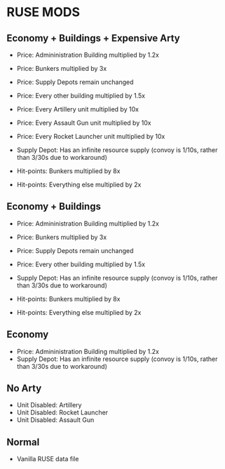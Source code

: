# RUSE MODS

## Economy + Buildings + Expensive Arty

- Price: Admininistration Building multiplied by 1.2x
- Price: Bunkers multiplied by 3x
- Price: Supply Depots remain unchanged
- Price: Every other building multiplied by 1.5x
- Price: Every Artillery unit multiplied by 10x
- Price: Every Assault Gun unit multiplied by 10x
- Price: Every Rocket Launcher unit multiplied by 10x

- Supply Depot: Has an infinite resource supply (convoy is 1/10s, rather than 3/30s due to workaround)

- Hit-points: Bunkers multiplied by 8x
- Hit-points: Everything else multiplied by 2x

## Economy + Buildings

- Price: Admininistration Building multiplied by 1.2x
- Price: Bunkers multiplied by 3x
- Price: Supply Depots remain unchanged
- Price: Every other building multiplied by 1.5x

- Supply Depot: Has an infinite resource supply (convoy is 1/10s, rather than 3/30s due to workaround)

- Hit-points: Bunkers multiplied by 8x
- Hit-points: Everything else multiplied by 2x

## Economy

- Price: Admininistration Building multiplied by 1.2x
- Supply Depot: Has an infinite resource supply (convoy is 1/10s, rather than 3/30s due to workaround)

## No Arty

- Unit Disabled: Artillery
- Unit Disabled: Rocket Launcher
- Unit Disabled: Assault Gun

## Normal

- Vanilla RUSE data file
